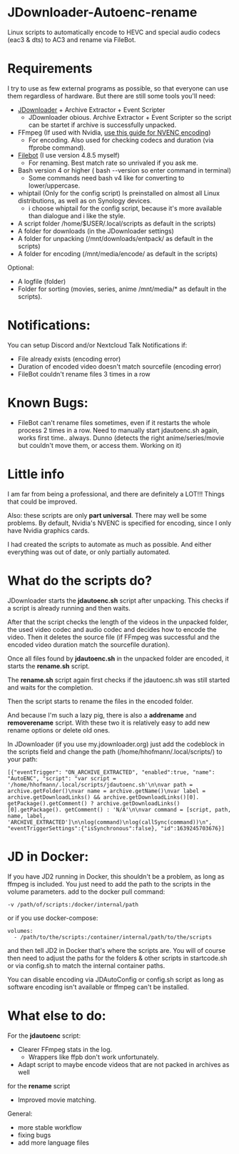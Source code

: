 # JDownloader-Autoenc-rename

Linux scripts to automatically encode to HEVC and special audio codecs (eac3 & dts) to AC3 and rename via FileBot.

# Requirements

I try to use as few external programs as possible, so that everyone can use them regardless of hardware. But there are still some tools you'll need: 

 - [JDownloader](https://jdownloader.org/jdownloader2) + Archive Extractor + Event Scripter
   - JDownloader obious. Archive Extractor + Event Scripter so the script can be startet if archive is successfully unpacked.
 - FFmpeg (If used with Nvidia, [use this guide for NVENC encoding](https://docs.nvidia.com/video-technologies/video-codec-sdk/ffmpeg-with-nvidia-gpu/))
   - For encoding. Also used for checking codecs and duration (via ffprobe command).
 - [Filebot](https://www.filebot.net/#download) (I use version 4.8.5 myself)
   - For renaming. Best match rate so unrivaled if you ask me.
 - Bash version 4 or higher ( bash --version so enter command in terminal)
   - Some commands need bash v4 like for converting to lower/uppercase. 
 - whiptail (Only for the config script) Is preinstalled on almost all Linux distributions, as well as on Synology devices.
   - i choose whiptail for the config script, because it's more available than dialogue and i like the style.
 - A script folder /home/$USER/.local/scripts as default in the scripts)
 - A folder for downloads (in the JDownloader settings)
 - A folder for unpacking (/mnt/downloads/entpack/ as default in the scripts)
 - A folder for encoding (/mnt/media/encode/ as default in the scripts)

Optional:
 - A logfile (folder) 
 - Folder for sorting (movies, series, anime /mnt/media/* as default in the scripts).

# Notifications:

You can setup Discord and/or Nextcloud Talk Notifications if:
 - File already exists (encoding error)
 - Duration of encoded video doesn't match sourcefile (encoding error)
 - FileBot couldn't rename files 3 times in a row

 # Known Bugs:

 - FileBot can't rename files sometimes, even if it restarts the whole process 2 times in a row. Need to manually start jdautoenc.sh again, works first time.. always. Dunno (detects the right anime/series/movie but couldn't move them, or access them. Working on it)

# Little info

I am far from being a professional, and there are definitely a LOT!!! Things that could be improved.

Also: these scripts are only **part universal**. There may well be some problems.
By default, Nvidia's NVENC is specified for encoding, since I only have Nvidia graphics cards.

I had created the scripts to automate as much as possible. And either everything was out of date, or only partially automated.

# What do the scripts do?

JDownloader starts the **jdautoenc.sh** script after unpacking. This checks if a script is already running and then waits.

After that the script checks the length of the videos in the unpacked folder, the used video codec and audio codec and decides how to encode the video. Then it deletes the source file (if FFmpeg was successful and the encoded video duration match the sourcefile duration).

Once all files found by **jdautoenc.sh** in the unpacked folder are encoded, it starts the **rename.sh** script.

The **rename.sh** script again first checks if the jdautoenc.sh was still started and waits for the completion.

Then the script starts to rename the files in the encoded folder.


And because I'm such a lazy pig, there is also a **addrename** and **removerename** script. With these two it is relatively easy to add new rename options or delete old ones.

In JDownloader (if you use my.jdownloader.org) just add the codeblock in the scripts field and change the path (/home/hhofmann/.local/scripts/) to your path:

 
```
[{"eventTrigger": "ON_ARCHIVE_EXTRACTED", "enabled":true, "name": "AutoENC", "script": "var script = '/home/hhofmann/.local/scripts/jdautoenc.sh'\n\nvar path = archive.getFolder()\nvar name = archive.getName()\nvar label = archive.getDownloadLinks() && archive.getDownloadLinks()[0]. getPackage().getComment() ? archive.getDownloadLinks()[0].getPackage(). getComment() : 'N/A'\n\nvar command = [script, path, name, label, 'ARCHIVE_EXTRACTED']\n\nlog(command)\nlog(callSync(command))\n", "eventTriggerSettings":{"isSynchronous":false}, "id":1639245703676}]
```

# JD in Docker:

If you have JD2 running in Docker, this shouldn't be a problem, as long as ffmpeg is included. You just need to add the path to the scripts in the volume parameters.
add to the docker pull command:

```
-v /path/of/scripts:/docker/internal/path
```

or if you use docker-compose:

```
volumes:
  - /path/to/the/scripts:/container/internal/path/to/the/scripts
```
and then tell JD2 in Docker that's where the scripts are. You will of course then need to adjust the paths for the folders & other scripts in startcode.sh or via config.sh to match the internal container paths.

You can disable encoding via JDAutoConfig or config.sh script as long as software encoding isn't available or ffmpeg can't be installed.

# What else to do:

For the **jdautoenc** script:
- Clearer FFmpeg stats in the log.
  - Wrappers like ffpb don't work unfortunately.
- Adapt script to maybe encode videos that are not packed in archives as well

for the **rename** script
- Improved movie matching.

General:
- more stable workflow
- fixing bugs
- add more language files
